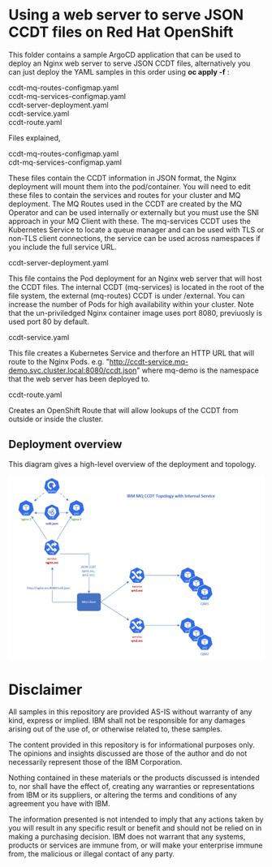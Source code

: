 # Using a web server to serve JSON CCDT files on Red Hat OpenShift

This folder contains a sample ArgoCD application that can be used to deploy an Nginx web server to serve JSON CCDT files, alternatively you can just deploy the YAML samples in this order using **oc apply -f** :

ccdt-mq-routes-configmap.yaml  
ccdt-mq-services-configmap.yaml  
ccdt-server-deployment.yaml  
ccdt-service.yaml  
ccdt-route.yaml

Files explained,

ccdt-mq-routes-configmap.yaml  
cdt-mq-services-configmap.yaml

These files contain the CCDT information in JSON format, the Nginx deployment will mount them into the pod/container. You will need to edit these files to contain the services and routes for your cluster and MQ deployment. The MQ Routes used in the CCDT are created by the MQ Operator and can be used internally or externally but you must use the SNI approach in your MQ Client with these. The mq-services CCDT uses the Kubernetes Service to locate a queue manager and can be used with TLS or non-TLS client connections, the service can be used across namespaces if you include the full service URL.

ccdt-server-deployment.yaml

This file contains the Pod deployment for an Nginx web server that will host the CCDT files. The internal CCDT (mq-services) is located in the root of the file system, the external (mq-routes) CCDT is under /external. You can increase the number of Pods for high availability within your cluster. Note that the un-priviledged Nginx container image uses port 8080, previuosly is used port 80 by default.

ccdt-service.yaml

This file creates a Kubernetes Service and therfore an HTTP URL that will route to the Nginx Pods. e.g. "http://ccdt-service.mq-demo.svc.cluster.local:8080/ccdt.json" where mq-demo is the namespace that the web server has been deployed to.

ccdt-route.yaml

Creates an OpenShift Route that will allow lookups of the CCDT from outside or inside the cluster.

## Deployment overview

This diagram gives a high-level overview of the deployment and topology.

![alt text](https://github.com/ibm-messaging/mq-gitops-samples/blob/main/ccdt-deployment/images/nginx-deploy.png)


# Disclaimer  
All samples in this repository are provided AS-IS without warranty of any kind, express or implied.  IBM shall not be responsible for any damages arising out of the use of, or otherwise related to, these samples.

The content provided in this repository is for informational purposes only. The opinions and insights discussed are those of the author and do not necessarily represent those of the IBM Corporation.

Nothing contained in these materials or the products discussed is intended to, nor shall have the effect of, creating any warranties or representations from IBM or its suppliers, or altering the terms and conditions of any agreement you have with IBM.

The information presented is not intended to imply that any actions taken by you will result in any specific result or benefit and should not be relied on in making a purchasing decision. IBM does not warrant that any systems, products or services are immune from, or will make your enterprise immune from, the malicious or illegal contact of any party.